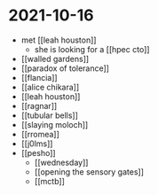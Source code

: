 # 2021-10-16

- met [[leah houston]]
  - she is looking for a [[hpec cto]]
- [[walled gardens]]
- [[paradox of tolerance]]
- [[flancia]]
- [[alice chikara]]
- [[leah houston]]
- [[ragnar]]
- [[tubular bells]]
- [[slaying moloch]]
- [[rromea]]
- [[j0lms]]
- [[pesho]]
  - [[wednesday]]
  - [[opening the sensory gates]]
  - [[mctb]]
